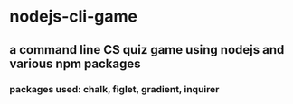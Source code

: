 # nodejs-cli-game
## a command line CS quiz game using nodejs and various npm packages
### packages used:  chalk, figlet, gradient, inquirer
